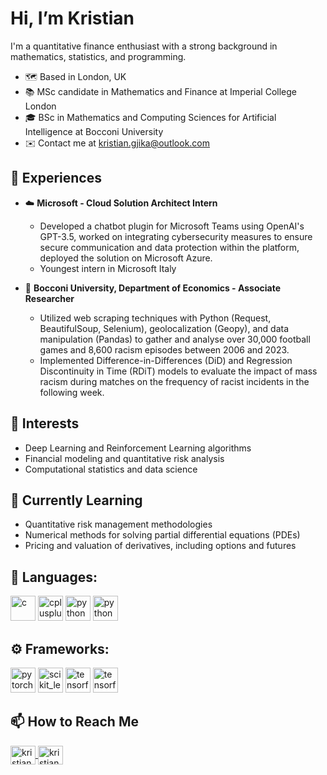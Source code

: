 # Hi, I’m Kristian

I'm a quantitative finance enthusiast with a strong background in mathematics, statistics, and programming.

- 🗺️ Based in London, UK
- 📚 MSc candidate in Mathematics and Finance at Imperial College London
- 🎓 BSc in Mathematics and Computing Sciences for Artificial Intelligence at Bocconi University
- ✉️ Contact me at kristian.gjika@outlook.com


## 📄 Experiences 
- ☁️ **Microsoft - Cloud Solution Architect Intern**
  - Developed a chatbot plugin for Microsoft Teams using OpenAI's GPT-3.5, worked on integrating cybersecurity measures to ensure secure communication and data protection within the platform, deployed the solution on Microsoft Azure.
  - Youngest intern in Microsoft Italy

- 🧠 **Bocconi University, Department of Economics - Associate Researcher**
  - Utilized web scraping techniques with Python (Request, BeautifulSoup, Selenium), geolocalization (Geopy), and data manipulation (Pandas) to gather and analyse over 30,000 football games and 8,600 racism episodes between 2006 and 2023.
  - Implemented Difference-in-Differences (DiD) and Regression Discontinuity in Time (RDiT) models to evaluate the impact of mass racism during matches on the frequency of racist incidents in the following week.
## 👀 Interests
- Deep Learning and Reinforcement Learning algorithms
- Financial modeling and quantitative risk analysis
- Computational statistics and data science

## 🌱 Currently Learning
- Quantitative risk management methodologies
- Numerical methods for solving partial differential equations (PDEs)
- Pricing and valuation of derivatives, including options and futures


## 🔨 Languages:
<p align="left"> <img src="https://upload.wikimedia.org/wikipedia/commons/1/19/C_Logo.png" alt="c" height="40"/> </a> <img src="https://upload.wikimedia.org/wikipedia/commons/3/32/C%2B%2B_logo.png" alt="cplusplus" height="40"/> </a> <img src="https://cdn.iconscout.com/icon/free/png-256/free-python-2-226051.png?f=webp" alt="python" height="40"/> </a>  <img src="https://upload.wikimedia.org/wikipedia/commons/thumb/1/1b/R_logo.svg/1280px-R_logo.svg.png" alt="python" height="40"/> </a> </p>

## ⚙️ Frameworks:
<p align="left"> <img src="https://www.vectorlogo.zone/logos/pytorch/pytorch-icon.svg" alt="pytorch" width="40" height="40"/> </a> <img src="https://upload.wikimedia.org/wikipedia/commons/0/05/Scikit_learn_logo_small.svg" alt="scikit_learn" width="40" height="40"/> </a> <img src="https://www.vectorlogo.zone/logos/tensorflow/tensorflow-icon.svg" alt="tensorflow" width="40" height="40"/>
<img src="https://upload.wikimedia.org/wikipedia/commons/thumb/a/ae/Keras_logo.svg/2048px-Keras_logo.svg.png" alt="tensorflow" width="40" height="40"/> </a> 
</p> 


## 📫 How to Reach Me
<p align="left">
<a href="https://www.linkedin.com/in/kristian-gjika/" target="blank"><img align="center" src="https://raw.githubusercontent.com/rahuldkjain/github-profile-readme-generator/master/src/images/icons/Social/linked-in-alt.svg" alt="kristian gjika" height="30" width="40" />
<a href="https://github.com/bbkristian" target="blank"><img align="center" src="https://github.com/rahuldkjain/github-profile-readme-generator/blob/master/src/images/icons/Social/github.svg" alt="kristian gjika" height="30" width="40" /></a>
</p>

